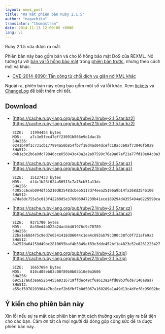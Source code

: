 ```yaml
---
layout: news_post
title: "Ra mắt phiên bản Ruby 2.1.5"
author: "nagachika"
translator: "thomastran"
date: 2014-11-13 12:00:00 +0000
lang: vi
---
```


Ruby 2.1.5 vừa được ra mắt.

Phiên bản này bao gồm bản vá cho lỗ hổng bảo mật DoS của REXML.
Nó tương tự với
[bản vá lỗ hổng bảo mật](https://www.ruby-lang.org/vi/news/2014/10/27/rexml-dos-cve-2014-8080/)
trong [phiên bản trước](https://www.ruby-lang.org/vi/news/2014/10/27/ruby-2-1-4-released/),
nhưng theo cách mới và khác.

* [CVE-2014-8090: Tấn công từ chối dịch vụ giãn nở XML khác](https://www.ruby-lang.org/vi/news/2014/11/13/rexml-dos-cve-2014-8090/)

Ngoài ra, phiên bản này cũng bao gồm một số vá lỗi khác.
Xem [tickets](https://bugs.ruby-lang.org/projects/ruby-21/issues?set_filter=1&amp;status_id=5)
và [ChangeLog](http://svn.ruby-lang.org/repos/ruby/tags/v2_1_5/ChangeLog)
để biết thêm chi tiết.

## Download

* [https://cache.ruby-lang.org/pub/ruby/2.1/ruby-2.1.5.tar.bz2](https://cache.ruby-lang.org/pub/ruby/2.1/ruby-2.1.5.tar.bz2)

      SIZE:   11994454 bytes
      MD5:    a7c3e5fec47eff23091b566e9e1dac1b
      SHA256: 0241b40f1c731cb177994a50b854fb7f18d4ad04dcefc18acc60af73046fb0a9
      SHA512: d4b1e3c2b6a0dc79846cce056043c48a2a2a97599c76e9a07af21a77fd10e04c8a34f3a60b6975181bff17b2c452af874fa073ad029549f3203e59095ab70196

* [https://cache.ruby-lang.org/pub/ruby/2.1/ruby-2.1.5.tar.gz](https://cache.ruby-lang.org/pub/ruby/2.1/ruby-2.1.5.tar.gz)

      SIZE:   15127433 bytes
      MD5:    df4c1b23f624a50513c7a78cb51a13dc
      SHA256: 4305cc6ceb094df55210d83548dcbeb5117d74eea25196a9b14fa268d354b100
      SHA512: a7da8dc755e5c013f42269d5e376906947239b41ece189294d4355494a0225590ca73b85261ddd60292934a8c432231c2308ecfa137ed9e347e68a2c1fc866c8

* [https://cache.ruby-lang.org/pub/ruby/2.1/ruby-2.1.5.tar.xz](https://cache.ruby-lang.org/pub/ruby/2.1/ruby-2.1.5.tar.xz)

      SIZE:   9371780 bytes
      MD5:    8a30ed4b022a24acbb461976c9c70789
      SHA256: 22ba1eb8d475c9ed7e0541418d86044c1ea4c093ab79c300c38fc0f721afe9a3
      SHA512: 8a257da64158d49bc2810695baf4b5849ef83e3dde452bf1e4823e52e8261225427d729fce2fb4e9b53d6d17ca9c96d491f242535c2f963738b74f90944e2a0b

* [https://cache.ruby-lang.org/pub/ruby/2.1/ruby-2.1.5.zip](https://cache.ruby-lang.org/pub/ruby/2.1/ruby-2.1.5.zip)

      SIZE:   16657694 bytes
      MD5:    810cd05eb03c00f89b0b03b10e9a3606
      SHA256: 69c517a6d3ea65264455a9316719ffdec49cf6a613a24fd89b3f6da7146a8aa7
      SHA512: a55cf5970203904e7bc8cef2b6fbf7b8d5067a160289a1a49d13c4dfef8c95002bcdf697f5d04d420ef663efad5ee80d5a9e4e7445c4db9a02f9cbc9e4b8444e

## Ý kiến cho phiên bản này

Xin lỗi nếu sự ra mắt các phiên bản một cách thường xuyên gây ra bất tiện cho các bạn.
Cảm ơn tất cả mọi người đã đóng góp công sức để ra được phiên bản này.
